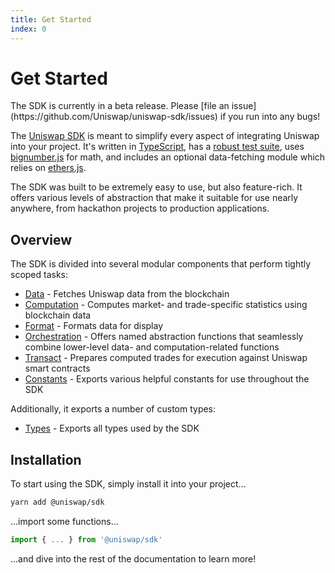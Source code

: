 ```yaml
---
title: Get Started
index: 0
---
```


# Get Started

<Info>
The SDK is currently in a beta release. Please [file an issue](https://github.com/Uniswap/uniswap-sdk/issues) if you run into any bugs!
</Info>

The [Uniswap SDK](https://github.com/Uniswap/uniswap-sdk) is meant to simplify every aspect of integrating Uniswap into your project. It's written in [TypeScript](https://www.typescriptlang.org), has a [robust test suite](https://github.com/Uniswap/uniswap-sdk/tree/master/src/__tests__), uses [bignumber.js](https://github.com/MikeMcl/bignumber.js) for math, and includes an optional data-fetching module which relies on [ethers.js](https://github.com/ethers-io/ethers.js/).

The SDK was built to be extremely easy to use, but also feature-rich. It offers various levels of abstraction that make it suitable for use nearly anywhere, from hackathon projects to production applications.

## Overview

The SDK is divided into several modular components that perform tightly scoped tasks:

- [Data](data.md) - Fetches Uniswap data from the blockchain
- [Computation](computation.md) - Computes market- and trade-specific statistics using blockchain data
- [Format](format.md) - Formats data for display
- [Orchestration](orchestration.md) - Offers named abstraction functions that seamlessly combine lower-level data- and computation-related functions
- [Transact](transact.md) - Prepares computed trades for execution against Uniswap smart contracts
- [Constants](constants.md) - Exports various helpful constants for use throughout the SDK

Additionally, it exports a number of custom types:

- [Types](types.md) - Exports all types used by the SDK

## Installation

To start using the SDK, simply install it into your project...

```bash
yarn add @uniswap/sdk
```

...import some functions...

```javascript
import { ... } from '@uniswap/sdk'
```

...and dive into the rest of the documentation to learn more!

